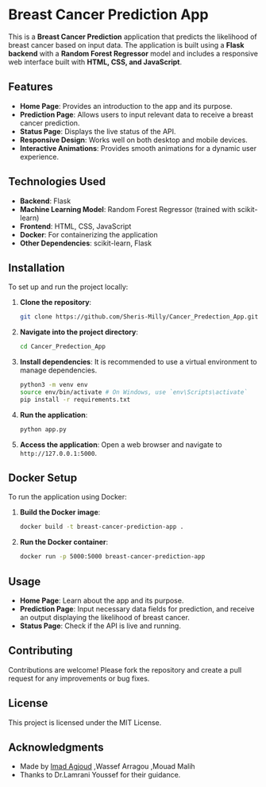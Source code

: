 
# Breast Cancer Prediction App

This is a **Breast Cancer Prediction** application that predicts the likelihood of breast cancer based on input data. The application is built using a **Flask backend** with a **Random Forest Regressor** model and includes a responsive web interface built with **HTML, CSS, and JavaScript**.

## Features

- **Home Page**: Provides an introduction to the app and its purpose.
- **Prediction Page**: Allows users to input relevant data to receive a breast cancer prediction.
- **Status Page**: Displays the live status of the API.
- **Responsive Design**: Works well on both desktop and mobile devices.
- **Interactive Animations**: Provides smooth animations for a dynamic user experience.

## Technologies Used

- **Backend**: Flask
- **Machine Learning Model**: Random Forest Regressor (trained with scikit-learn)
- **Frontend**: HTML, CSS, JavaScript
- **Docker**: For containerizing the application
- **Other Dependencies**: scikit-learn, Flask

## Installation

To set up and run the project locally:

1. **Clone the repository**:
    ```bash
    git clone https://github.com/Sheris-Milly/Cancer_Predection_App.git
    ```

2. **Navigate into the project directory**:
    ```bash
    cd Cancer_Predection_App
    ```

3. **Install dependencies**:
    It is recommended to use a virtual environment to manage dependencies.
    ```bash
    python3 -m venv env
    source env/bin/activate # On Windows, use `env\Scripts\activate`
    pip install -r requirements.txt
    ```

4. **Run the application**:
    ```bash
    python app.py
    ```

5. **Access the application**:
    Open a web browser and navigate to `http://127.0.0.1:5000`.

## Docker Setup

To run the application using Docker:

1. **Build the Docker image**:
    ```bash
    docker build -t breast-cancer-prediction-app .
    ```

2. **Run the Docker container**:
    ```bash
    docker run -p 5000:5000 breast-cancer-prediction-app
    ```

## Usage

- **Home Page**: Learn about the app and its purpose.
- **Prediction Page**: Input necessary data fields for prediction, and receive an output displaying the likelihood of breast cancer.
- **Status Page**: Check if the API is live and running.

## Contributing

Contributions are welcome! Please fork the repository and create a pull request for any improvements or bug fixes.

## License

This project is licensed under the MIT License.

## Acknowledgments
- Made by [Imad Agjoud](https://www.linkedin.com/in/imad-agjoud/) ,Wassef Arragou ,Mouad Malih
- Thanks to Dr.Lamrani Youssef for their guidance.

